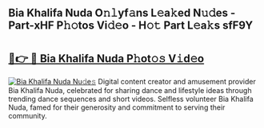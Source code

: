 ## Bia Khalifa Nuda O𝚗𝚕yf𝚊ns L𝚎a𝚔ed N𝚞𝚍es - Part-xHF P𝚑𝚘tos Vi𝚍𝚎o - H𝚘𝚝 Part L𝚎a𝚔s sfF9Y

# <h2><a href="http://kf8waj.oniu.top/?m=Bia+Khalifa+Nuda">🔗👉 🔴 Bia Khalifa Nuda P𝚑ot𝚘𝚜 V𝚒d𝚎o</a></h2>

[![Bia Khalifa Nuda Nu𝚍e𝚜](https://i.imgur.com/0qMVB7G.gif)](http://kf8waj.oniu.top/?m=Bia+Khalifa+Nuda)
Digital content creator and amusement provider Bia Khalifa Nuda, celebrated for sharing dance and lifestyle ideas through trending dance sequences and short videos. Selfless volunteer Bia Khalifa Nuda, famed for their generosity and commitment to serving their community.  
